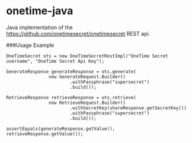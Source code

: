 onetime-java
============

Java implementation of the https://github.com/onetimesecret/onetimesecret REST api.

###Usage Example

    OneTimeSecret ots = new OneTimeSecretRestImpl("OneTime Secret username", "OneTime Secret Api Key");
    
    GenerateResponse generateResponse = ots.generate(
                    new GenerateRequest.Builder()
                            .withPassphrase("supersecret")
                            .build());
                    
    RetrieveResponse retrieveResponse = ots.retrieve(
                    new RetrieveRequest.Builder()
                            .withSecretKey(shareResponse.getSecretKey())
                            .withPassphrase("supersecret")
                            .build());
                            
    assertEquals(generateResponse.getValue(), retrieveResponse.getValue());
